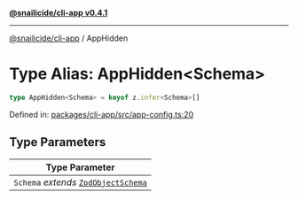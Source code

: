 [**@snailicide/cli-app v0.4.1**](../README.md)

---

[@snailicide/cli-app](../README.md) / AppHidden

# Type Alias: AppHidden\<Schema>

```ts
type AppHidden<Schema> = keyof z.infer<Schema>[]
```

Defined in:
[packages/cli-app/src/app-config.ts:20](https://github.com/gbtunney/snailicide-monorepo/blob/master/packages/cli-app/src/app-config.ts#L20)

## Type Parameters

| Type Parameter                                             |
| ---------------------------------------------------------- |
| `Schema` _extends_ [`ZodObjectSchema`](ZodObjectSchema.md) |
